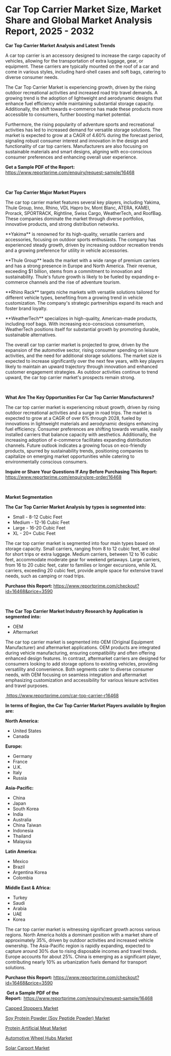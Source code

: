 <p><h1>Car Top Carrier Market Size, Market Share and Global Market Analysis Report, 2025 - 2032</h1></p><p><strong>Car Top Carrier Market Analysis and Latest Trends</strong></p>
<p><p>A car top carrier is an accessory designed to increase the cargo capacity of vehicles, allowing for the transportation of extra luggage, gear, or equipment. These carriers are typically mounted on the roof of a car and come in various styles, including hard-shell cases and soft bags, catering to diverse consumer needs.</p><p>The Car Top Carrier Market is experiencing growth, driven by the rising outdoor recreational activities and increased road trip travel demands. A growing trend is the adoption of lightweight and aerodynamic designs that enhance fuel efficiency while maintaining substantial storage capacity. Additionally, the shift towards e-commerce has made these products more accessible to consumers, further boosting market potential.</p><p>Furthermore, the rising popularity of adventure sports and recreational activities has led to increased demand for versatile storage solutions. The market is expected to grow at a CAGR of 4.60% during the forecast period, signaling robust consumer interest and innovation in the design and functionality of car top carriers. Manufacturers are also focusing on sustainable materials and smart designs, aligning with eco-conscious consumer preferences and enhancing overall user experience.</p></p>
<p><strong>Get a Sample PDF of the Report:&nbsp;</strong> <a href="https://www.reportprime.com/enquiry/request-sample/16468?utm_campaign=1159&utm_medium=2&utm_source=Github&utm_content=ia&utm_term=17032025&utm_id=car-top-carrier">https://www.reportprime.com/enquiry/request-sample/16468</a></p>
<p>&nbsp;</p>
<p><strong>Car Top Carrier Major Market Players</strong></p>
<p><p>The car top carrier market features several key players, including Yakima, Thule Group, Inno, Rhino, VDL Hapro bv, Mont Blanc, ATERA, KAMEI, Prorack, SPORTRACK, Rightline, Swiss Cargo, WeatherTech, and RoofBag. These companies dominate the market through diverse portfolios, innovative products, and strong distribution networks.</p><p>**Yakima** is renowned for its high-quality, versatile carriers and accessories, focusing on outdoor sports enthusiasts. The company has experienced steady growth, driven by increasing outdoor recreation trends and a growing preference for utility in vehicle accessories. </p><p>**Thule Group** leads the market with a wide range of premium carriers and has a strong presence in Europe and North America. Their revenue, exceeding $1 billion, stems from a commitment to innovation and sustainability. Thule's future growth is likely to be fueled by expanding e-commerce channels and the rise of adventure tourism.</p><p>**Rhino Rack** targets niche markets with versatile solutions tailored for different vehicle types, benefiting from a growing trend in vehicle customization. The company's strategic partnerships expand its reach and foster brand loyalty.</p><p>**WeatherTech** specializes in high-quality, American-made products, including roof bags. With increasing eco-conscious consumerism, WeatherTech positions itself for substantial growth by promoting durable, sustainable alternatives.</p><p>The overall car top carrier market is projected to grow, driven by the expansion of the automotive sector, rising consumer spending on leisure activities, and the need for additional storage solutions. The market size is expected to increase significantly over the next few years, with key players likely to maintain an upward trajectory through innovation and enhanced customer engagement strategies. As outdoor activities continue to trend upward, the car top carrier market's prospects remain strong.</p></p>
<p>&nbsp;</p>
<p><strong>What Are The Key Opportunities For Car Top Carrier Manufacturers?</strong></p>
<p><p>The car top carrier market is experiencing robust growth, driven by rising outdoor recreational activities and a surge in road trips. The market is expected to grow at a CAGR of over 6% through 2028, fueled by innovations in lightweight materials and aerodynamic designs enhancing fuel efficiency. Consumer preferences are shifting towards versatile, easily installed carriers that balance capacity with aesthetics. Additionally, the increasing adoption of e-commerce facilitates expanding distribution channels. Future outlook indicates a growing focus on eco-friendly products, spurred by sustainability trends, positioning companies to capitalize on emerging market opportunities while catering to environmentally conscious consumers.</p></p>
<p><strong>Inquire or Share Your Questions If Any Before Purchasing This Report:</strong> <a href="https://www.reportprime.com/enquiry/pre-order/16468?utm_campaign=1159&utm_medium=2&utm_source=Github&utm_content=ia&utm_term=17032025&utm_id=car-top-carrier">https://www.reportprime.com/enquiry/pre-order/16468</a></p>
<p>&nbsp;</p>
<p><strong>Market Segmentation</strong></p>
<p><strong>The Car Top Carrier Market Analysis by types is segmented into:</strong></p>
<p><ul><li>Small - 8-12 Cubic Feet</li><li>Medium - 12-16 Cubic Feet</li><li>Large - 16-20 Cubic Feet</li><li>XL - 20+ Cubic Feet</li></ul></p>
<p><p>The car top carrier market is segmented into four main types based on storage capacity. Small carriers, ranging from 8 to 12 cubic feet, are ideal for short trips or extra luggage. Medium carriers, between 12 to 16 cubic feet, accommodate moderate gear for weekend getaways. Large carriers, from 16 to 20 cubic feet, cater to families or longer excursions, while XL carriers, exceeding 20 cubic feet, provide ample space for extensive travel needs, such as camping or road trips.</p></p>
<p><strong>Purchase this Report:&nbsp;</strong><a href="https://www.reportprime.com/checkout?id=16468&price=3590&utm_campaign=1159&utm_medium=2&utm_source=Github&utm_content=ia&utm_term=17032025&utm_id=car-top-carrier">https://www.reportprime.com/checkout?id=16468&price=3590</a></p>
<p>&nbsp;</p>
<p><strong>The Car Top Carrier Market Industry Research by Application is segmented into:</strong></p>
<p><ul><li>OEM</li><li>Aftermarket</li></ul></p>
<p><p>The car top carrier market is segmented into OEM (Original Equipment Manufacturer) and aftermarket applications. OEM products are integrated during vehicle manufacturing, ensuring compatibility and often offering enhanced design features. In contrast, aftermarket carriers are designed for consumers looking to add storage options to existing vehicles, providing versatility and convenience. Both segments cater to diverse consumer needs, with OEM focusing on seamless integration and aftermarket emphasizing customization and accessibility for various leisure activities and travel purposes.</p></p>
<p><a href="https://www.reportprime.com/car-top-carrier-r16468?utm_campaign=1159&utm_medium=2&utm_source=Github&utm_content=ia&utm_term=17032025&utm_id=car-top-carrier">&nbsp;https://www.reportprime.com/car-top-carrier-r16468</a></p>
<p><strong>In terms of Region, the Car Top Carrier Market Players available by Region are:</strong></p>
<p>
    <p> <strong> North America: </strong>
        <ul>
            <li>United States</li>
            <li>Canada</li>
        </ul>
        </p> 
    <p> <strong> Europe: </strong>
        <ul>
            <li>Germany</li>
            <li>France</li>
            <li>U.K.</li>
            <li>Italy</li>
            <li>Russia</li>
        </ul>
        </p> 
    <p> <strong> Asia-Pacific: </strong>
        <ul>
            <li>China</li>
            <li>Japan</li>
            <li>South Korea</li>
            <li>India</li>
            <li>Australia</li>
            <li>China Taiwan</li>
            <li>Indonesia</li>
            <li>Thailand</li>
            <li>Malaysia</li>
        </ul>
        </p> 
    <p> <strong> Latin America: </strong>
        <ul>
            <li>Mexico</li>
            <li>Brazil</li>
            <li>Argentina Korea</li>
            <li>Colombia</li>
        </ul>
        </p> 
    <p> <strong> Middle East & Africa: </strong>
        <ul>
            <li>Turkey</li>
            <li>Saudi</li>
            <li>Arabia</li>
            <li>UAE</li>
            <li>Korea</li>
        </ul>
    </p>
    </p>
<p><p>The car top carrier market is witnessing significant growth across various regions. North America holds a dominant position with a market share of approximately 35%, driven by outdoor activities and increased vehicle ownership. The Asia-Pacific region is rapidly expanding, expected to capture around 30% due to rising disposable incomes and travel trends. Europe accounts for about 25%. China is emerging as a significant player, contributing nearly 10% as urbanization fuels demand for transport solutions.</p></p>
<p><strong>Purchase this Report: </strong><a href="https://www.reportprime.com/checkout?id=16468&price=3590&utm_campaign=1159&utm_medium=2&utm_source=Github&utm_content=ia&utm_term=17032025&utm_id=car-top-carrier">https://www.reportprime.com/checkout?id=16468&price=3590</a></p>
<p>&nbsp;<strong>Get a Sample PDF of the Report:&nbsp;&nbsp;</strong><a href="https://www.reportprime.com/enquiry/request-sample/16468?utm_campaign=1159&utm_medium=2&utm_source=Github&utm_content=ia&utm_term=17032025&utm_id=car-top-carrier">https://www.reportprime.com/enquiry/request-sample/16468</a></p>
<p><strong></strong></p>
<p><p><a href="https://www.linkedin.com/pulse/revenue-demand-forecast-capped-stoppers-industry-projected-ses6e?utm_campaign=1159&utm_medium=2&utm_source=Github&utm_content=ia&utm_term=17032025&utm_id=car-top-carrier">Capped Stoppers Market</a></p><p><a href="https://www.linkedin.com/pulse/148-growth-expected-soy-protein-powder-peptide-market-between-teqde?utm_campaign=1159&utm_medium=2&utm_source=Github&utm_content=ia&utm_term=17032025&utm_id=car-top-carrier">Soy Protein Powder (Soy Peptide Powder) Market</a></p><p><a href="https://www.linkedin.com/pulse/exploring-protein-artificial-meat-market-strategic-insights-growth-mvzje?utm_campaign=1159&utm_medium=2&utm_source=Github&utm_content=ia&utm_term=17032025&utm_id=car-top-carrier">Protein Artificial Meat Market</a></p><p><a href="https://github.com/maakakhwan/Market-Research-Report-List-1/blob/main/automotive-wheel-hubs-market.md?utm_campaign=1159&utm_medium=2&utm_source=Github&utm_content=ia&utm_term=17032025&utm_id=car-top-carrier">Automotive Wheel Hubs Market</a></p><p><a href="https://github.com/mafeasavzal/Market-Research-Report-List-1/blob/main/solar-carport-market.md?utm_campaign=1159&utm_medium=2&utm_source=Github&utm_content=ia&utm_term=17032025&utm_id=car-top-carrier">Solar Carport Market</a></p></p>